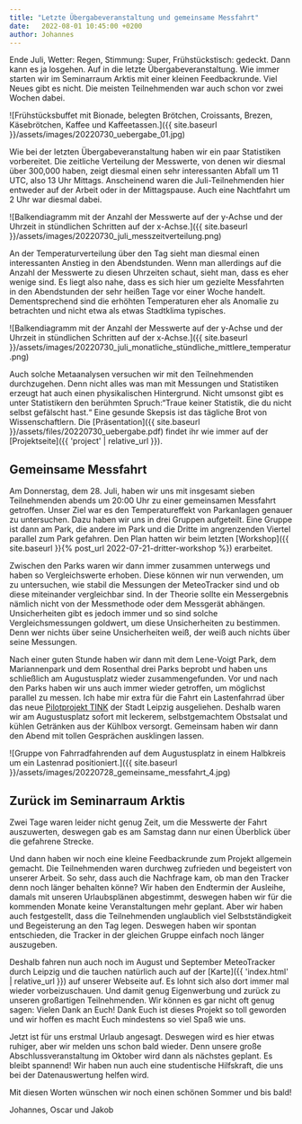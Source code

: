 ```yaml
---
title: "Letzte Übergabeveranstaltung und gemeinsame Messfahrt"
date:   2022-08-01 10:45:00 +0200
author: Johannes
---
```


Ende Juli, Wetter: Regen, Stimmung: Super, Frühstückstisch: gedeckt. 
Dann kann es ja losgehen. Auf in die letzte Übergabeveranstaltung. Wie immer starten wir im Seminarraum Arktis mit einer kleinen Feedbackrunde. Viel Neues gibt es nicht. Die meisten Teilnehmenden war auch schon vor zwei Wochen dabei.

![Frühstücksbuffet mit Bionade, belegten Brötchen, Croissants, Brezen, Käsebrötchen, Kaffee und Kaffeetassen.]({{ site.baseurl }}/assets/images/20220730_uebergabe_01.jpg)

Wie bei der letzten Übergabeveranstaltung haben wir ein paar Statistiken vorbereitet. Die zeitliche Verteilung der Messwerte, von denen wir diesmal über 300,000 haben, zeigt diesmal einen sehr interessanten Abfall um 11 UTC, also 13 Uhr Mittags. Anscheinend waren die Juli-Teilnehmenden hier entweder auf der Arbeit oder in der Mittagspause. Auch eine Nachtfahrt um 2 Uhr war diesmal dabei. 

![Balkendiagramm mit der Anzahl der Messwerte auf der y-Achse und der Uhrzeit in stündlichen Schritten auf der x-Achse.]({{ site.baseurl }}/assets/images/20220730_juli_messzeitverteilung.png)

An der Temperaturverteilung über den Tag sieht man diesmal einen interessanten Anstieg in den Abendstunden. Wenn man allerdings auf die Anzahl der Messwerte zu diesen Uhrzeiten schaut, sieht man, dass es eher wenige sind. Es liegt also nahe, dass es sich hier um gezielte Messfahrten in den Abendstunden der sehr heißen Tage vor einer Woche handelt. Dementsprechend sind die erhöhten Temperaturen eher als Anomalie zu betrachten und nicht etwa als etwas Stadtklima typisches.

![Balkendiagramm mit der Anzahl der Messwerte auf der y-Achse und der Uhrzeit in stündlichen Schritten auf der x-Achse.]({{ site.baseurl }}/assets/images/20220730_juli_monatliche_stündliche_mittlere_temperatur.png)

Auch solche Metaanalysen versuchen wir mit den Teilnehmenden durchzugehen. Denn nicht alles was man mit Messungen und Statistiken erzeugt hat auch einen physikalischen Hintergrund. Nicht umsonst gibt es unter Statistikern den berühmten Spruch:“Traue keiner Statistik, die du nicht selbst gefälscht hast.“ Eine gesunde Skepsis ist das tägliche Brot von Wissenschaftlern.
Die [Präsentation]({{ site.baseurl }}/assets/files/20220730_uebergabe.pdf) findet ihr wie immer auf der [Projektseite]({{ 'project' | relative_url }}).

## Gemeinsame Messfahrt

Am Donnerstag, dem 28. Juli, haben wir uns mit insgesamt sieben Teilnehmenden abends um 20:00 Uhr zu einer gemeinsamen Messfahrt getroffen. Unser Ziel war es den Temperatureffekt von Parkanlagen genauer zu untersuchen. Dazu haben wir uns in drei Gruppen aufgeteilt. Eine Gruppe ist dann am Park, die andere im Park und die Dritte im angrenzenden Viertel parallel zum Park gefahren. Den Plan hatten wir beim letzten [Workshop]({{ site.baseurl }}\{% post_url 2022-07-21-dritter-workshop %}) erarbeitet.

Zwischen den Parks waren wir dann immer zusammen unterwegs und haben so Vergleichswerte erhoben. Diese können wir nun verwenden, um zu untersuchen, wie stabil die Messungen der MeteoTracker sind und ob diese miteinander vergleichbar sind. In der Theorie sollte ein Messergebnis nämlich nicht von der Messmethode oder dem Messgerät abhängen. Unsicherheiten gibt es jedoch immer und so sind solche Vergleichsmessungen goldwert, um diese Unsicherheiten zu bestimmen. Denn wer nichts über seine Unsicherheiten weiß, der weiß auch nichts über seine Messungen. 

Nach einer guten Stunde haben wir dann mit dem Lene-Voigt Park, dem Mariannenpark und dem Rosenthal drei Parks beprobt und haben uns schließlich am Augustusplatz wieder zusammengefunden. Vor und nach den Parks haben wir uns auch immer wieder getroffen, um möglichst parallel zu messen.
Ich habe mir extra für die Fahrt ein Lastenfahrrad über das neue [Pilotprojekt TINK](https://tinknetzwerk.de/kommune/leipzig/) der Stadt Leipzig ausgeliehen. Deshalb waren wir am Augustusplatz sofort mit leckerem, selbstgemachtem Obstsalat und kühlen Getränken aus der Kühlbox versorgt. Gemeinsam haben wir dann den Abend mit tollen Gesprächen ausklingen lassen.

![Gruppe von Fahrradfahrenden auf dem Augustusplatz in einem Halbkreis um ein Lastenrad positioniert.]({{ site.baseurl }}/assets/images/20220728_gemeinsame_messfahrt_4.jpg)

## Zurück im Seminarraum Arktis

Zwei Tage waren leider nicht genug Zeit, um die Messwerte der Fahrt auszuwerten, deswegen gab es am Samstag dann nur einen Überblick über die gefahrene Strecke. 

Und dann haben wir noch eine kleine Feedbackrunde zum Projekt allgemein gemacht. Die Teilnehmenden waren durchweg zufrieden und begeistert von unserer Arbeit. So sehr, dass auch die Nachfrage kam, ob man den Tracker denn noch länger behalten könne? 
Wir haben den Endtermin der Ausleihe, damals mit unseren Urlaubsplänen abgestimmt, deswegen haben wir für die kommenden Monate keine Veranstaltungen mehr geplant. Aber wir haben auch festgestellt, dass die Teilnehmenden unglaublich viel Selbstständigkeit und Begeisterung an den Tag legen. Deswegen haben wir spontan entschieden, die Tracker in der gleichen Gruppe einfach noch länger auszugeben. 

Deshalb fahren nun auch noch im August und September MeteoTracker durch Leipzig und die tauchen natürlich auch auf der [Karte]({{ 'index.html' | relative_url }}) auf unserer Webseite auf. Es lohnt sich also dort immer mal wieder vorbeizuschauen. Und damit genug Eigenwerbung und zurück zu unseren großartigen Teilnehmenden. Wir können es gar nicht oft genug sagen: Vielen Dank an Euch! Dank Euch ist dieses Projekt so toll geworden und wir hoffen es macht Euch mindestens so viel Spaß wie uns.

Jetzt ist für uns erstmal Urlaub angesagt. Deswegen wird es hier etwas ruhiger, aber wir melden uns schon bald wieder. Denn unsere große Abschlussveranstaltung im Oktober wird dann als nächstes geplant. Es bleibt spannend! Wir haben nun auch eine studentische Hilfskraft, die uns bei der Datenauswertung helfen wird. 

Mit diesen Worten wünschen wir noch einen schönen Sommer und bis bald!

Johannes, Oscar und Jakob
